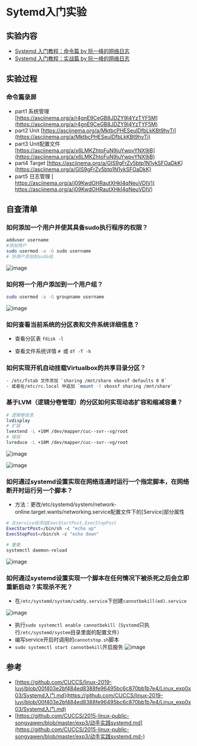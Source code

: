 # Sytemd入门实验
## 实验内容
- [Systemd 入门教程：命令篇 by 阮一峰的网络日志](http://www.ruanyifeng.com/blog/2016/03/systemd-tutorial-commands.html)
- [Systemd 入门教程：实战篇 by 阮一峰的网络日志](http://www.ruanyifeng.com/blog/2016/03/systemd-tutorial-part-two.html) 

## 实验过程

### 命令篇录屏

- part1 系统管理 [https://asciinema.org/a/r4gnE9CeGB8JDZY9I4YzTYF5M](https://asciinema.org/a/r4gnE9CeGB8JDZY9I4YzTYF5M)
- part2 Unit  [https://asciinema.org/a/MktbcPHESeuIDfbLkKBt9hvTi](https://asciinema.org/a/MktbcPHESeuIDfbLkKBt9hvTi)
- part3 Unit配置文件   [https://asciinema.org/a/x6LMKZhtoFuN9juYwpvYNX9jB](https://asciinema.org/a/x6LMKZhtoFuN9juYwpvYNX9jB)
- part4 Target  [https://asciinema.org/a/GIS9gFrZv5btp1N1ykSFOaDkK](https://asciinema.org/a/GIS9gFrZv5btp1N1ykSFOaDkK)
- part5 日志管理  [ https://asciinema.org/a/j09KwdOHRautXHkI4qNeuVDIV]( https://asciinema.org/a/j09KwdOHRautXHkI4qNeuVDIV)


## 自查清单
### 如何添加一个用户并使其具备sudo执行程序的权限？
```bash
adduser username 
#添加用户
sudo usermod -a -G sudo username
# 将用户添加到sudo组
```

![image](image/add-user.png)

### 如何将一个用户添加到一个用户组？
```bash
sudo usermod -a -G groupname username
```
![image](image/group.png)

### 如何查看当前系统的分区表和文件系统详细信息？

- 查看分区表 `fdisk -l  `

- 查看文件系统详情 `# `或 `df -T -h`

### 如何实现开机自动挂载Virtualbox的共享目录分区？

```bash
- /etc/fstab 文件添加 `sharing /mnt/share vboxsf defaults 0 0`
- 或者在/etc/rc.local 中追加 `mount -t vboxsf sharing /mnt/share`
```
### 基于LVM（逻辑分卷管理）的分区如何实现动态扩容和缩减容量？
```bash
# 逻辑卷信息
lvdisplay
# 扩容
lvextend -L +10M /dev/mapper/cuc--svr--vg/root
# 缩容
lvreduce -L +10M /dev/mapper/cuc--svr--vg/root
```

![image](image/LVM.png)

![image](image/LVM-.png)

### 如何通过systemd设置实现在网络连通时运行一个指定脚本，在网络断开时运行另一个脚本？

- 方法：更改/etc/systemd/system/network-online.target.wants/networking.service配置文件下的[Service]部分属性

```bash
# 在service段添加ExecStartPost,ExecStopPost
ExecStartPost=/bin/sh -c "echo up"
ExecStopPost=/bin/sh -c "echo down"

# 重载
systemctl daemon-reload
```

![image](image/network.png)

### 如何通过systemd设置实现一个脚本在任何情况下被杀死之后会立即重新启动？实现杀不死？
- 在`/etc/systemd/system/caddy.service`下创建`cannotbekill(ed).service`

![image](image/cannotbekill.png)

- 执行`sudo systemctl enable cannotbekill`（`Systemd`只执行`/etc/systemd/system`目录里面的配置文件）
- 编写service开启时调用的`cannotstop.sh`脚本
- `sudo systemctl start cannotbekill`开启服务
![image](image/cannotbekill1.png)

## 参考
- [https://github.com/CUCCS/linux-2019-luyj/blob/00f403e2bf484ed8388fe96495bc6c870bb1b7e4/Linux_exp0x03/Systemd入门.md](https://github.com/CUCCS/linux-2019-luyj/blob/00f403e2bf484ed8388fe96495bc6c870bb1b7e4/Linux_exp0x03/Systemd入门.md)
- [https://github.com/CUCCS/2015-linux-public-songyawen/blob/master/exp3/动手实践systemd.md](https://github.com/CUCCS/2015-linux-public-songyawen/blob/master/exp3/动手实践systemd.md-)